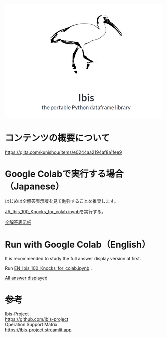 ![ibis](ibis.png)

# コンテンツの概要について
https://qiita.com/kunishou/items/e0244aa2194af8a1fee9

# Google Colabで実行する場合（Japanese）
はじめは全解答表示版を見て勉強することを推奨します。  
  
[JA_Ibis_100_Knocks_for_colab.ipynb](https://colab.research.google.com/drive/10Cqmh79CXQi6VASd-jcSz18wXVo7SzJW?usp=sharing)を実行する。

[全解答表示板](https://colab.research.google.com/drive/1eHo1pP5ll4YqYGP5P-Eg7nwEzy9voSJs?usp=sharing)

# Run with Google Colab（English）
It is recommended to study the full answer display version at first.  
  
Run [EN_Ibis_100_Knocks_for_colab.ipynb](https://colab.research.google.com/drive/19HoUkz0lIOxBZEVcec0NdMi5K-5_Rf3i?usp=sharing) .

[All answer displayed](https://colab.research.google.com/drive/1S8ba7NVYi-OyK6wh3lh6oPdlaNIhGDuK?usp=sharing)

# 参考
Ibis-Project  
https://github.com/ibis-project  
Operation Support Matrix  
https://ibis-project.streamlit.app
